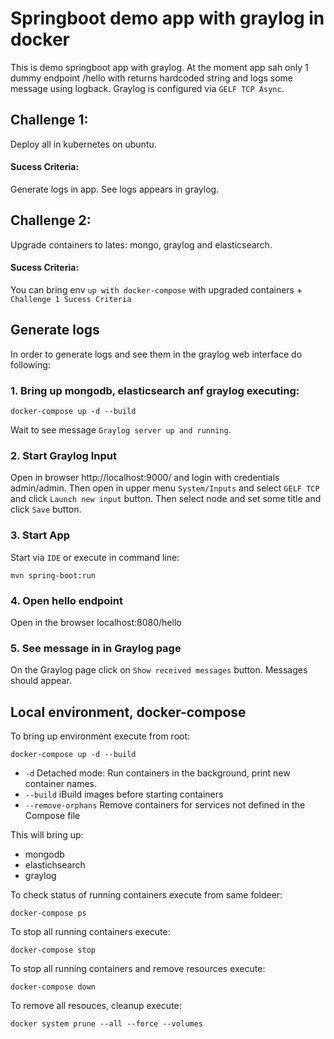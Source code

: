 # Springboot demo app with graylog in docker

This is demo springboot app with graylog.
At the moment app sah only 1 dummy endpoint /hello with returns hardcoded string and logs some message using logback.
Graylog is configured via `GELF TCP Async`.

## Challenge 1:
Deploy all in kubernetes on ubuntu. 
   
#### Sucess Criteria: 
Generate logs in app. See logs appears in graylog.  

## Challenge 2:
Upgrade containers to lates: mongo, graylog and elasticsearch.
#### Sucess Criteria:
You can bring env `up with docker-compose` with upgraded containers + `Challenge 1 Sucess Criteria`

## Generate logs

In order to generate logs and see them in the graylog web interface do following:  

### 1. Bring up mongodb, elasticsearch anf graylog executing:

```
docker-compose up -d --build
```

Wait to see message `Graylog server up and running`.

### 2. Start Graylog Input
   
Open in browser http://localhost:9000/ and login with credentials admin/admin.
Then open in upper menu `System/Inputs` and select `GELF TCP` and click `Launch new input` button.
Then select node and set some title and click `Save` button.

### 3. Start App

Start via `IDE` or execute in command line:
```
mvn spring-boot:run
```

### 4. Open hello endpoint

Open in the browser localhost:8080/hello

### 5. See message in in Graylog page  
On the Graylog page click on `Show received messages` button. Messages should appear.


## Local environment, docker-compose

To bring up environment execute from root:
```
docker-compose up -d --build
```

- `-d` Detached mode: Run containers in the background, print new container names.
- `--build` iBuild images before starting containers
- `--remove-orphans` Remove containers for services not defined
  in the Compose file

This will bring up:
- mongodb
- elastichsearch
- graylog


To check status of running containers execute from same foldeer:
```
docker-compose ps
```


To stop all running containers execute:
```
docker-compose stop
```

To stop all running containers and remove resources execute:
```
docker-compose down
```


To remove all resouces, cleanup execute: 
```
docker system prune --all --force --volumes
```